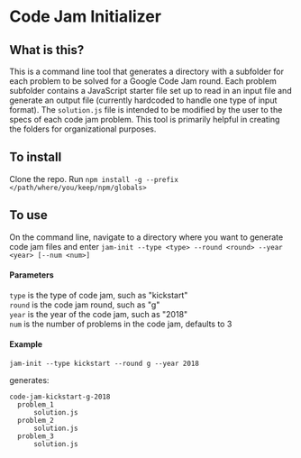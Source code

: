 # Code Jam Initializer

## What is this?
This is a command line tool that generates a directory with a subfolder for each problem to be solved for a Google Code Jam round. Each problem subfolder contains a JavaScript starter file set up to read in an input file and generate an output file (currently hardcoded to handle one type of input format). The `solution.js` file is intended to be modified by the user to the specs of each code jam problem. This tool is primarily helpful in creating the folders for organizational purposes.

## To install

Clone the repo. Run `npm install -g --prefix </path/where/you/keep/npm/globals>`

## To use
On the command line, navigate to a directory where you want to generate code jam files and enter `jam-init --type <type> --round <round> --year <year> [--num <num>]`

#### Parameters
`type` is the type of code jam, such as "kickstart"  
`round` is the code jam round, such as "g"  
`year` is the year of the code jam, such as "2018"  
`num` is the number of problems in the code jam, defaults to 3  

#### Example
`jam-init --type kickstart --round g --year 2018`  

generates:
```
code-jam-kickstart-g-2018
  problem_1
      solution.js
  problem_2
      solution.js
  problem_3
      solution.js
```
